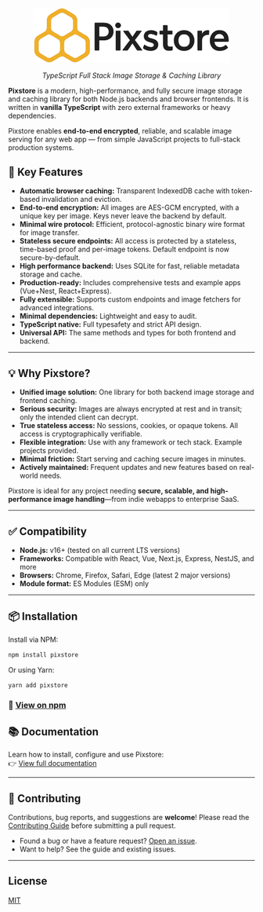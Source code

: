<p align="center">
  <img src="docusaurus/static/img/logo_w_text.png" width="400" />
</p>

<p align="center"><em>TypeScript Full Stack Image Storage & Caching Library</em></p>

**Pixstore** is a modern, high-performance, and fully secure image storage and caching library for both Node.js backends and browser frontends. It is written in **vanilla TypeScript** with zero external frameworks or heavy dependencies.

Pixstore enables **end-to-end encrypted**, reliable, and scalable image serving for any web app — from simple JavaScript projects to full-stack production systems.

## 🔑 Key Features

- **Automatic browser caching:** Transparent IndexedDB cache with token-based invalidation and eviction.
- **End-to-end encryption:** All images are AES-GCM encrypted, with a unique key per image. Keys never leave the backend by default.
- **Minimal wire protocol:** Efficient, protocol-agnostic binary wire format for image transfer.
- **Stateless secure endpoints:** All access is protected by a stateless, time-based proof and per-image tokens. Default endpoint is now secure-by-default.
- **High performance backend:** Uses SQLite for fast, reliable metadata storage and cache.
- **Production-ready:** Includes comprehensive tests and example apps (Vue+Nest, React+Express).
- **Fully extensible:** Supports custom endpoints and image fetchers for advanced integrations.
- **Minimal dependencies:** Lightweight and easy to audit.
- **TypeScript native:** Full typesafety and strict API design.
- **Universal API:** The same methods and types for both frontend and backend.

---

## 💡 Why Pixstore?

- **Unified image solution:** One library for both backend image storage and frontend caching.
- **Serious security:** Images are always encrypted at rest and in transit; only the intended client can decrypt.
- **True stateless access:** No sessions, cookies, or opaque tokens. All access is cryptographically verifiable.
- **Flexible integration:** Use with any framework or tech stack. Example projects provided.
- **Minimal friction:** Start serving and caching secure images in minutes.
- **Actively maintained:** Frequent updates and new features based on real-world needs.

Pixstore is ideal for any project needing **secure, scalable, and high-performance image handling**—from indie webapps to enterprise SaaS.

---

## ✅ Compatibility

- **Node.js:** v16+ (tested on all current LTS versions)
- **Frameworks:** Compatible with React, Vue, Next.js, Express, NestJS, and more
- **Browsers:** Chrome, Firefox, Safari, Edge (latest 2 major versions)
- **Module format:** ES Modules (ESM) only

---

## 📦 Installation

Install via NPM:

```bash
npm install pixstore
```

Or using Yarn:

```bash
yarn add pixstore
```

### 📄 [View on npm](https://www.npmjs.com/package/pixstore)

## 📚 Documentation

Learn how to install, configure and use Pixstore:  
👉 [View full documentation](https://sdenizozturk.github.io/pixstore)

---

## 🤝 Contributing

Contributions, bug reports, and suggestions are **welcome**!
Please read the [Contributing Guide](https://sdenizozturk.github.io/pixstore/docs/contributing) before submitting a pull request.

- Found a bug or have a feature request? [Open an issue](https://github.com/sDenizOzturk/pixstore/issues).
- Want to help? See the guide and existing issues.

---

## License

[MIT](LICENSE)
